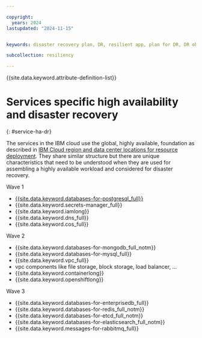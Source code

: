 ```yaml
---

copyright:
  years: 2024
lastupdated: "2024-11-15"


keywords: disaster recovery plan, DR, resilient app, plan for DR, DR objectives

subcollection: resiliency

---
```


{{site.data.keyword.attribute-definition-list}}

# Services specific high availability and disaster recovery
{: #service-ha-dr}

The services in the IBM cloud use the global, highly available, foundation as described in [IBM Cloud region and data center locations for resource deployment](/docs/overview?topic=overview-locations). They share similar structure but there are unique characteristics that need to be understood when they are used for assembling a highly available workload and considered for disaster recovery.

Wave 1
- [{{site.data.keyword.databases-for-postgresql_full}}](/docs/resiliency?topic=resiliency-databases-for-postgresql-understanding-high-availability-and-disaster-recovery)
- {{site.data.keyword.secrets-manager_full}}
- {{site.data.keyword.iamlong}}
- {{site.data.keyword.dns_full}}
- {{site.data.keyword.cos_full}}


Wave 2
- {{site.data.keyword.databases-for-mongodb_full_notm}}
-  {{site.data.keyword.databases-for-mysql_full}}
- {{site.data.keyword.vpc_full}}
- vpc components like file storage, block storage, load balancer, ...
- {{site.data.keyword.containerlong}}
- {{site.data.keyword.openshiftlong}}

Wave 3
- {{site.data.keyword.databases-for-enterprisedb_full}}
- {{site.data.keyword.databases-for-redis_full_notm}}
-  {{site.data.keyword.databases-for-etcd_full_notm}}
- {{site.data.keyword.databases-for-elasticsearch_full_notm}}
- {{site.data.keyword.messages-for-rabbitmq_full}}
